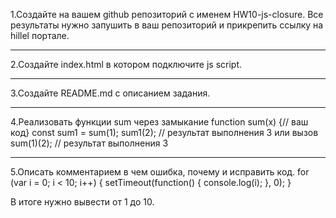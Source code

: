 1.Создайте на вашем github репозиторий с именем HW10-js-closure. Все результаты нужно запушить в ваш репозиторий и прикрепить ссылку на hillel портале.

-----------------------

2.Создайте index.html в котором подключите js script.

-----------------------

3.Cоздайте README.md с описанием задания.

-----------------------

4.Реализовать функции sum через замыкание
    function sum(x) {// ваш код}
    const sum1 = sum(1);
    sum1(2); // результат выполнения 3
    или 
	вызов sum(1)(2); // результат выполнения 3

-----------------------

5.Описать комментарием в чем ошибка, почему и исправить код.
for (var i = 0; i < 10; i++) {
    setTimeout(function() {
        console.log(i);
    }, 0);
}

В итоге нужно вывести от 1 до 10.
